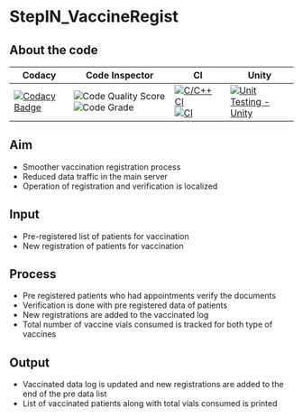 # StepIN_VaccineRegist
## About the code
| Codacy | Code Inspector | CI | Unity |
| --- | --- | --- | --- |
| [![Codacy Badge](https://api.codacy.com/project/badge/Grade/a1edf2417a2e46699e8245f518c674f4)](https://app.codacy.com/gh/amithsnair11/StepIN_VaccineRegist?utm_source=github.com&utm_medium=referral&utm_content=amithsnair11/StepIN_VaccineRegist&utm_campaign=Badge_Grade_Settings) | ![Code Quality Score](https://www.code-inspector.com/project/28301/score/svg) ![Code Grade](https://www.code-inspector.com/project/28301/status/svg) | [![C/C++ CI](https://github.com/amithsnair11/StepIN_VaccineRegist/actions/workflows/c-build.yml/badge.svg)](https://github.com/amithsnair11/StepIN_VaccineRegist/actions/workflows/c-build.yml) [![CI](https://github.com/amithsnair11/StepIN_VaccineRegist/actions/workflows/main.yml/badge.svg)](https://github.com/amithsnair11/StepIN_VaccineRegist/actions/workflows/main.yml) | [![Unit Testing - Unity](https://github.com/amithsnair11/StepIN_VaccineRegist/actions/workflows/unity.yml/badge.svg)](https://github.com/amithsnair11/StepIN_VaccineRegist/actions/workflows/unity.yml) |

## Aim
* Smoother vaccination registration process
* Reduced data traffic in the main server
* Operation of registration and verification is localized
## Input
* Pre-registered list of patients for vaccination
* New registration of patients for vaccination
## Process
* Pre registered patients who had appointments verify the documents
* Verification is done with pre registered data of patients
* New registrations are added to the vaccinated log
* Total number of vaccine vials consumed is tracked for both type of vaccines
## Output
* Vaccinated data log is updated and new registrations are added to the end of the pre data list
* List of vaccinated patients along with total vials consumed is printed
